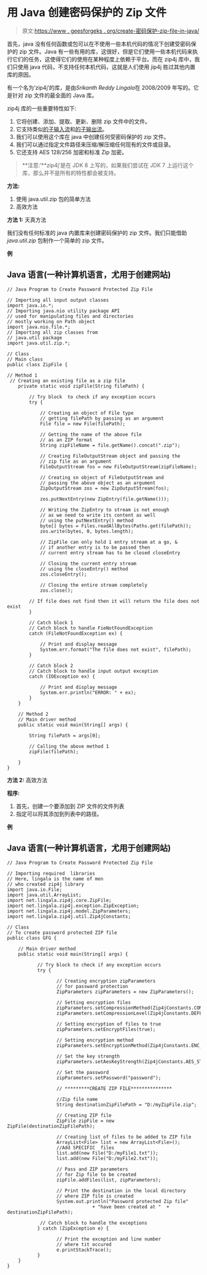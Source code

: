 # 用 Java 创建密码保护的 Zip 文件

> 原文:[https://www . geesforgeks . org/create-密码保护-zip-file-in-java/](https://www.geeksforgeeks.org/create-password-protected-zip-file-in-java/)

首先，java 没有任何函数或包可以在不使用一些本机代码的情况下创建受密码保护的 zip 文件。Java 有一些有用的库，这很好，但是它们使用一些本机代码来执行它们的任务，这使得它们的使用在某种程度上依赖于平台。而在 zip4j 库中，我们只使用 java 代码，不支持任何本机代码，这就是人们使用 jip4j 胜过其他内置库的原因。

有一个名为‘zip4j’的库，是由*Srikanth Reddy Lingala*在 2008/2009 年写的。它是针对 zip 文件的最全面的 Java 库。

zip4j 库的一些重要特性如下:

1.  它将创建、添加、提取、更新、删除 zip 文件中的文件。
2.  它支持类似[的子输入流](https://www.geeksforgeeks.org/java-util-zip-zipinputstream-class-java/)和[的子输出流](https://www.geeksforgeeks.org/java-util-zip-zipoutputstream-class-java/)。
3.  我们可以使用这个库在 java 中创建任何受密码保护的 zip 文件。
4.  我们可以通过指定文件路径来压缩/解压缩任何现有的文件或目录。
5.  它还支持 AES 128/256 加密和标准 Zip 加密。

> **注意:‘**zip4j’是在 JDK 8 上写的，如果我们尝试在 JDK 7 上运行这个库，那么并不是所有的特性都会被支持。

**方法:**

1.  使用 java.util.zip 包的简单方法
2.  高效方法

**方法 1:** 天真方法

我们没有任何标准的 java 内置库来创建密码保护的 zip 文件。我们只能借助 *java.util.zip* 包制作一个简单的 zip 文件。

**例**

## Java 语言(一种计算机语言，尤用于创建网站)

```
// Java Program to Create Password Protected Zip File

// Importing all input output classes
import java.io.*;
// Importing java.nio utility package API
// used for manipulating files and directories
// mostly working on Path object
import java.nio.file.*;
// Importing all zip classes from
// java.util package
import java.util.zip.*;

// Class
// Main class
public class ZipFile {

// Method 1
 // Creating an existing file as a zip file
    private static void zipFile(String filePath) {

        // Try block  to check if any exception occurs
        try {

            // Creating an object of File type
            // getting filePath by passing as an argument
            File file = new File(filePath);

            // Getting the name of the above file
            // as an ZIP format
            String zipFileName = file.getName().concat(".zip");

            // Creating FileOutputStream object and passing the
            // zip file as an argument
            FileOutputStream fos = new FileOutputStream(zipFileName);

            // Creating sn object of FileOutputStream and
            // passing the above object as an argument
            ZipOutputStream zos = new ZipOutputStream(fos);

            zos.putNextEntry(new ZipEntry(file.getName()));

            // Writing the ZipEntry to stream is not enough
            // as we need to write its content as well
            // using the putNextEntry() method
            byte[] bytes = Files.readAllBytes(Paths.get(filePath));
            zos.write(bytes, 0, bytes.length);

            // ZipFile can only hold 1 entry stream at a go, &
            // if another entry is to be passed then
            // current entry stream has to be closed closeEntry

            // Closing the current entry stream
            // using the closeEntry() method
            zos.closeEntry();

            // Closing the entire stream completely
            zos.close();

        // If file does not find then it will return the file does not exist
        }

        // Catch block 1
        // Catch block to handle FieNotFoundException
        catch (FileNotFoundException ex) {

            // Print and display message
            System.err.format("The file does not exist", filePath);
        }

        // Catch block 2
        // Catch block to handle input output exception
        catch (IOException ex) {

            // Print and display message 
            System.err.println("ERROR: " + ex);
        }
    }

    // Method 2
    // Main driver method
    public static void main(String[] args) {

        String filePath = args[0];

        // Calling the above method 1
        zipFile(filePath);

    }
}
```

**方法 2:** 高效方法

**程序:**

1.  首先，创建一个要添加到 ZIP 文件的文件列表
2.  指定可以将其添加到列表中的路径。

**例**

## Java 语言(一种计算机语言，尤用于创建网站)

```
// Java Program to Create Password Protected Zip File

// Importing required  libraries
// Here, lingala is the name of men
// who created zip4j library
import java.io.File;
import java.util.ArrayList;
import net.lingala.zip4j.core.ZipFile;
import net.lingala.zip4j.exception.ZipException;
import net.lingala.zip4j.model.ZipParameters;
import net.lingala.zip4j.util.Zip4jConstants;

// Class
// To create password protected ZIP file
public class GFG {

    // Main driver method
    public static void main(String[] args) {

           // Try block to check if any exception occurs
           try {

                  // Creating encryption zipParameters
                  // for passward protection
                  ZipParameters zipParameters = new ZipParameters();

                  // Setting encryption files
                  zipParameters.setCompressionMethod(Zip4jConstants.COMP_DEFLATE);
                  zipParameters.setCompressionLevel(Zip4jConstants.DEFLATE_LEVEL_NORMAL);

                  // Setting encryption of files to true
                  zipParameters.setEncryptFiles(true);

                  // Setting encryption method
                  zipParameters.setEncryptionMethod(Zip4jConstants.ENC_METHOD_AES);

                  // Set the key strength
                  zipParameters.setAesKeyStrength(Zip4jConstants.AES_STRENGTH_256);

                  // Set the password
                  zipParameters.setPassword("password");

                  // *********CREATE ZIP FILE***************

                  //Zip file name
                  String destinationZipFilePath = "D:/myZipFile.zip";

                  // Creating ZIP file
                  ZipFile zipFile = new ZipFile(destinationZipFilePath);

                  // Creating list of files to be added to ZIP file
                  ArrayList<File> list = new ArrayList<File>();
                  //Add SPECIFIC  files
                  list.add(new File("D:/myFile1.txt"));
                  list.add(new File("D:/myFile2.txt"));

                  // Pass and ZIP parameters
                  // for Zip file to be created
                  zipFile.addFiles(list, zipParameters);

                  // Print the destination in the local directory
                  // where ZIP file is created
                  System.out.println("Password protected Zip file"
                               + "have been created at "  + destinationZipFilePath);

            // Catch block to handle the exceptions
           } catch (ZipException e) {

                  // Print the exception and line number
                  // where tit occured 
                  e.printStackTrace();
           }
    }
}
```